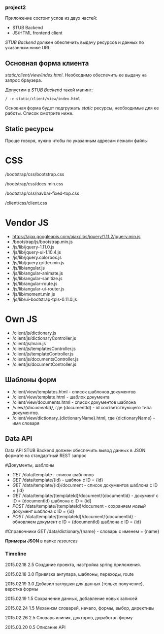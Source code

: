 ### project2

Приложение состоит услов из двух частей:

* STUB Backend
* JS/HTML frontend client

*STUB Backend* должен обеспечить выдачу ресурсов и данных по указанным ниже URL

## Основная форма клиента 
*static/client/view/index.html*. Необходимо обеспечить ее выдачу на запрос браузера. 

Допустим в *STUB Backend* такой мапинг:

`/ -> static/client/view/index.html`

Основная форма будет подгружать *static* ресурсы, необходимые для ее работы. Список смотрите ниже.

## Static ресурсы
Проще говоря, нужно чтобы по указанным адресам лежали файлы

# CSS
/bootstrap/css/bootstrap.css

/bootstrap/css/docs.min.css

/bootstrap/css/navbar-fixed-top.css

/client/css/client.css
        
# Vendor JS
- https://ajax.googleapis.com/ajax/libs/jquery/1.11.2/jquery.min.js
- /bootstrap/js/bootstrap.min.js
- /js/lib/jquery-1.11.0.js
- /js/lib/jquery-ui-1.10.4.js
- /js/lib/jquery.colorbox.js
- /js/lib/jquery.gritter.min.js
- /js/lib/angular.js
- /js/lib/angular-animate.js
- /js/lib/angular-sanitize.js
- /js/lib/angular-route.js
- /js/lib/angular-ui-router.js
- /js/lib/moment.min.js
- /js/lib/ui-bootstrap-tpls-0.11.0.js


# Оwn JS
- /client/js/dictionary.js
- /client/js/dictionaryController.js
- /client/js/main.js
- /client/js/templatesController.js
- /client/js/templateController.js
- /client/js/documentsController.js
- /client/js/documentController.js

## Шаблоны форм
- /client/view/templates.html - список шаблонов документов
- /client/view/template.html - шаблок документа
- /client/view/documents.html - список документов шаблона
- /view/*{documentId}*, где {documentId} - id соответствующего типа документов.
- /client/view/dictionary_{dictionaryName}.html, где {dictionaryName} - имя словаря


## Data API
Data API STUB Backend должен обеспечить вывод данных в JSON формате на стандартный REST запрос

#Документы, шаблоны
- *GET* /data/template - список шаблонов
- *GET* /data/template/{id} - шаблон с ID = {id}
- *GET* /data/template/{id}/document - список документов шаблона с ID = {id}
- *GET* /data/template/{templateId}/document/{documentId} - документ с ID = {documentId} шаблона с ID = {id}
- *POST* /data/template/{templateId}/document - сохраняем *новый* документ шаблона с ID = {id}
- *POST* /data/template/{templateId}/document/{documentId} - обновляем документ с ID = {documentId} шаблона с ID = {id}


#Справочники
*GET* /data/dictionary/{name} - словарь с именем = {name}

**Примеры JSON** в папке *resources*

### Timeline

2015.02.18 2.5 Создание проекта, настройка spring приложения.

2015.02.18 3.0 Привязка ангулара, шаблоны, переходы, route

2015.02.19 3.0 Добавил заглушки для данных (только получение), верстка формы

2015.02.19 1.5 Сохранение данных, добавление новых записей

2015.02.24 1.5 Механизм словарей, начало, формы, выбор, директивы

2015.02.26 2.5 Словарь клиник, докторов, доработал форму

2015.03.20 0.5 Описание API

